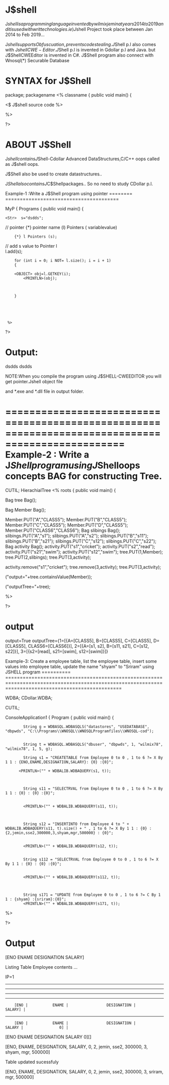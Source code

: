 
 J$shell
=========

J$shell is  a programming language invented by wilmix jemin at years 2014 to 2019 and it  is used with  writ technologies.
ie) J$shell Project took place  between Jan 2014 to  Feb 2019...

J$shell supports Obfuscuation, prevents code stealing.
J$Shell p.l  also  comes with J$shell CWE-Editor.
J$Shell p.l is invented in Gdollar p.l and Java.
but J$ShellCWEEditor is invented in C#.
J$Shell program also  connect  with  Wnosql(*) Securable Database

SYNTAX for J$Shell 
==================

<JSHELL>

<USE> package;
<PACK> packagename
<%
    <CLASS> classname
    {
        public void main()
        {
         
<$ J$shell source code %>
 
  


%>

?>



ABOUT J$Shell
================

J$shell contains J$Shell-Cdollar Advanced DataStructures,C/C++ oops called  as  J$shell oops.

J$Shell also  be  used to create  datastructures..

J$Shell also contains  J$C$Shellpackages.. So no need  to study CDollar p.l.




Example-1 :Write  a  J$Shell program using pointer
========   ======================================= 


<Jshell>
<PACK> MyP
{
    <CLASS> Programs
    {
        public void main()
        {
            

	<Str>  s="dsdds";

// pointer {*} pointer name (l) Pointers ( variablevalue) 
		
		{*} l Pointers (s);  
// add s value to Pointer l		
l.add(s);
		
		for (int i = 0; i NOT= l.size(); i = i + 1)
		{
		
		<OBJECT> obj=l.GETKEY(i);
			<PRINTLN>(obj);
			
			
			
		}
		
		
              
                
               
     %>

?>

Output:
=======

dsdds
dsdds

NOTE:When you compile the  program  using J$SHELL-CWEEDITOR you will get pointer.Jshell object file

and  *.exe and  *.dll file  in  output folder.

==================================================================================================
Example-2 : Write a J$Shell program  using J$Shelloops concepts  BAG for constructing Tree.
===========


<Jshell>

<USE> CUTIL;
<PACK> HierachialTree
<%
    <CLASS> roots
    {
        public void main()
        {
         

 Bag  tree <NEW> Bag();
 
  Bag  Member <NEW> Bag();

       
Member.PUT("A","CLASS5");
Member.PUT("B","CLASS5");
Member.PUT("C","CLASS5");
Member.PUT("D","CLASS5");
Member.PUT("CLASS6","CLASS6");
 Bag  slibings <NEW> Bag();
slibings.PUT("A","s1");
slibings.PUT("A","s2");
slibings.PUT("B","s11");
slibings.PUT("B","s21");
slibings.PUT("C","s12");
slibings.PUT("C","s22");
Bag  activity <NEW> Bag();
activity.PUT("s1","cricket");
activity.PUT("s2","read");
activity.PUT("s21","swim");
activity.PUT("s12","swim");
tree.PUT(1,Member);
tree.PUT(2,slibings);
tree.PUT(3,activity);


activity.remove("s1","cricket");
tree.remove(3,activity);
tree.PUT(3,activity);



<PRINTLN>("output="+tree.containsValue(Member));
              
  <PRINTLN>("outputTree="+tree);
   


%>

?>

output
======

output=True
outputTree={1=[{A=[CLASS5], B=[CLASS5], C=[CLASS5], D=[CLASS5], CLASS6=[CLASS6]}], 2=[{A=[s1, s2], B=[s11, s21], C=[s12, s22]}], 3=[{s2=[read], s21=[swim], s12=[swim]}]}





Example-3: Create a  employee table, list the  employee table, insert some values into employee table, update the name "shyam"  to "Sriram" using JSHELL program
==========   ==================================================================================================================================================== 

<Jshell>

<USE> WDBA;
<USE> CDollar.WDBA;

<USE> CUTIL;


<PACK> ConsoleApplication1
{
    <CLASS> Program
    {
        public void main()
        {




            String g = WDBASQL.WDBASQLS("datastores", "USEDATABASE", "dbpwds", "C:\\Programs\\WNOSQL\\WNOSQLProgramfiles\\WNOSQL-cod");


            String t = WDBASQL.WDBASQLS("dbuser", "dbpwds", 1, "wilmix78", "wilmix78", 1, 5, g);

            String s1 = "CREATETABLE from Employee 0 to 0 , 1 to 6 ?= X By 1 1 : {ENO,ENAME,DESIGNATION,SALARY}: {0} :{0}";

          <PRINTLN>("" + WDBALIB.WDBAQUERY(s1, t));



            String s11 = "SELECTRVAL from Employee 0 to 0 , 1 to 6 ?= X By 1 1 : {0} : {0} :{0}";


            <PRINTLN>("" + WDBALIB.WDBAQUERY(s11, t));



            String s12 = "INSERTINTO from Employee 4 to " + WDBALIB.WDBAQUERY(s11, t).size() + " , 1 to 6 ?= X By 1 1 : {0} : {2,jemin,sse2,300000,3,shyam,mgr,500000} : {0}";


            <PRINTLN>("" + WDBALIB.WDBAQUERY(s12, t));


            String s112 = "SELECTRVAL from Employee 0 to 0 , 1 to 6 ?= X By 1 1 : {0} : {0} :{0}";


            <PRINTLN>("" + WDBALIB.WDBAQUERY(s112, t));



            String s171 = "UPDATE from Employee 0 to 0 , 1 to 6 ?= C By 1 1 : {shyam} :{sriram}:{0}";
            <PRINTLN>("" + WDBALIB.WDBAQUERY(s171, t));

            


%>

?>

Output
======



[ENO ENAME DESIGNATION SALARY]

 Listing Table  Employee contents ...

IP=1

-------------


-------------


-------------


-------------

        [ENO |           ENAME |                 DESIGNATION |           SALARY] |
----------------------------------------------------------------------------------------------------------------------------------------------------------------------------------------------------------------

        [ENO |           ENAME |                 DESIGNATION |           SALARY |                0] |


[ENO ENAME DESIGNATION SALARY 0][]


[ENO, ENAME, DESIGNATION, SALARY, 0, 2, jemin, sse2, 300000, 3, shyam, mgr, 500000]

Table  updated  sucessfuly 


[ENO, ENAME, DESIGNATION, SALARY, 0, 2, jemin, sse2, 300000, 3, sriram, mgr, 500000]














